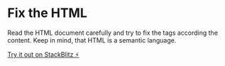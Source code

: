 # Fix the HTML

Read the HTML document carefully and try to fix the tags according the content. Keep in mind, that HTML is a semantic language.

[Try it out on StackBlitz ⚡️](https://stackblitz.com/github.com/fknipp/sdfds-fix-the-html?file=index.html)
